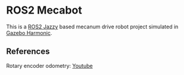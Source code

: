# ROS2 Mecabot
This is a [ROS2 Jazzy](https://docs.ros.org/en/jazzy/index.html) based mecanum drive robot project simulated in [Gazebo Harmonic](https://gazebosim.org/docs/harmonic/getstarted/).
## References
Rotary encoder odometry: [Youtube](https://youtu.be/Av9ZMjS--gY?si=f_gCDkorZMCKaEdP)
